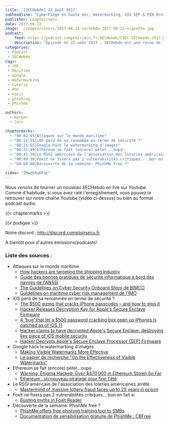 ```yaml
---
title: '[SECHebdo] 22 Août 2017'
subheadline: "CyberPiège en haute mer, Watermarking, iOS SEP & PIN Bruteforce, Ethereum, Hack Lotterie, 0day Foxit, PhishMe, etc."
publisher: comptoirsecu
date: 2017-08-22
image:  /images/covers/2017-08-22-sechebdo-2017-08-22-vignette.jpg
podcast:
    feed: https://podcast.comptoirsecu.fr/SECHebdo/CSEC.SECHebdo.2017-08-22.mp3
    description: "Épisode du 22 août 2017 - SECHebdo est une revue de l'actualité cybersécurité réalisé en live sur Youtube, généralement le mardi soir."
categories:
 - Podcast
 - SECHebdo
tags:
 - iOS
 - Maritime
 - Google
 - Watermarking
 - Loterie
 - PDF
 - Foxit
 - phishing
 - Phishme

authors:
  - morgan
  - lois

chaptermarks:
  - "00:02:45|Attaques sur le monde maritime"
  - "00:11:55|iOS perd de sa renommée en terme de sécurité ?"
  - "00:21:55|Google hack le watermarking d'images"
  - "00:31:49|Ethereum se fait (encore) péter...oupa"
  - "00:41:30|Le RSSI américain de l'association des loteries américaines arrêté"
  - "00:49:38|Foxit ne fixera pas 2 vulnerabilités critiques....bon en fait si"
  - "00:58:00|Découverte de la semaine: PhishMe free ?"

video: "ZMwqk9uDFqc"
---
```


Nous venons de tourner un nouveau SECHebdo en live sur Youtube. Comme d'habitude, si vous avez raté l'enregistrement, vous pouvez le retrouver sur notre chaîne Youtube (vidéo ci-dessus) ou bien au format podcast audio:

{{< chaptermarks >}}

{{< podigee >}}

Notre discord : <http://discord.comptoirsecu.fr>

A bientôt pour d'autres émissions/podcasts!

### Liste des sources :

  * Attaques sur le monde maritime
      * [How hackers are targeting the shipping industry](http://www.bbc.com/news/technology-40685821)
      * [Guide des bonnes pratiques de sécurité informatique à bord des navires de l'ANSSI](https://www.ssi.gouv.fr/actualite/guide-des-bonnes-pratiques-de-securite-informatique-a-bord-des-navires/)
      * [The Guidelines on Cyber Security Onboard Ships de BIMCO](https://www.bimco.org/news/press-releases/20170705_cyber-g)
      * [Guidelines on maritime cyber risk management de l'IMO](http://www.segumar.com/wp-content/uploads/2017/08/MSC-FAL.1-Circ.3.pdf)
  * iOS perd de sa renommée en terme de sécurité ?
      * [The $500 gizmo that cracks iPhone passcodes – and how to stop it](https://nakedsecurity.sophos.com/2017/08/21/the-500-gizmo-that-cracks-iphone-passcodes-and-how-to-stop-it/)
      * [Hacker Releases Decryption Key for Apple's Secure Enclave Firmware](https://www.bleepingcomputer.com/news/security/hacker-releases-decryption-key-for-apples-secure-enclave-firmware/)
      * [A ‘bug’ that let a $500 password cracking box open up iPhones is patched as of iOS 11](https://techcrunch.com/2017/08/18/a-bug-that-let-a-500-password-cracking-box-open-up-iphone-7-is-patched-as-of-ios-11/)
      * [Hacker claims to have decrypted Apple's Secure Enclave, destroying key piece of iOS mobile security](http://www.techrepublic.com/article/hacker-claims-to-have-decrypted-apples-secure-enclave-destroying-key-piece-of-ios-mobile-security/)
      * [Hacker Decrypts Apple's Secure Enclave Processor (SEP) Firmware](http://www.iclarified.com/62025/hacker-decrypts-apples-secure-enclave-processor-sep-firmware)
  * Google hack le watermarking d'images
      * [Making Visible Watermarks More Effective](https://research.googleblog.com/2017/08/making-visible-watermarks-more-effective.html)
      * [Le papier de recherche "On the Effectiveness of Visible Watermarks"](http://openaccess.thecvf.com/content_cvpr_2017/papers/Dekel_On_the_Effectiveness_CVPR_2017_paper.pdf)
  * Ethereum se fait (encore) péter...oupa
      * [Warning: Enigma Hacked; Over $470,000 in Ethereum Stolen So Far](http://thehackernews.com/2017/08/enigma-cryptocurrency-hack.html)
      * [Ethereum : un nouveau piratage pour finir l'été](http://www.zdnet.fr/actualites/ethereum-un-nouveau-piratage-pour-finir-l-ete-39856300.htm)
  * Le RSSI américain de l'association des loteries américaines arrêté
      * [Mastermind of massive lottery fraud faces up to 25 years in prison](https://www.cnbc.com/2017/08/20/mastermind-of-massive-lottery-fraud-faces-up-to-25-years-in-prison.html)
  * Foxit ne fixera pas 2 vulnerabilités critiques....bon en fait si
      * [Busting myths in Foxit Reader](https://www.zerodayinitiative.com/blog/2017/8/17/busting-myths-in-foxit-reader)
  * Découverte de la semaine: PhishMe free ?
      * [PhishMe offers free phishing training tool to SMBs](https://techcrunch.com/2017/08/10/phishme-releases-free-phishing-training-tools-for-smbs/)
      * [Documentation de sensibilisation gratuite de PhishMe : CBFree](https://phishme.com/resources/cbfree-computer-based-training/)
